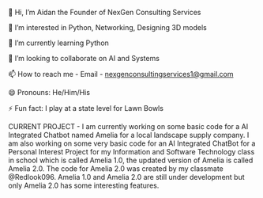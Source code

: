 👋 Hi, I’m Aidan the Founder of NexGen Consulting Services

👀 I’m interested in Python, Networking, Designing 3D models

🌱 I’m currently learning Python

💞️ I’m looking to collaborate on AI and Systems

📫 How to reach me - Email - nexgenconsultingservices1@gmail.com

😄 Pronouns: He/Him/His

⚡ Fun fact: I play at a state level for Lawn Bowls


CURRENT PROJECT - I am currently working on some basic code for a AI Integrated Chatbot
named Amelia for a local landscape supply company. I am also working on some very basic code for
an AI Integrated ChatBot for a Personal Interest Project for my Information and Software Technology
class in school which is called Amelia 1.0, the updated version of Amelia is called Amelia 2.0.
The code for Amelia 2.0 was created by my classmate @Redlook096. Amelia 1.0 and Amelia 2.0 are still
under development but only Amelia 2.0 has some interesting features.
